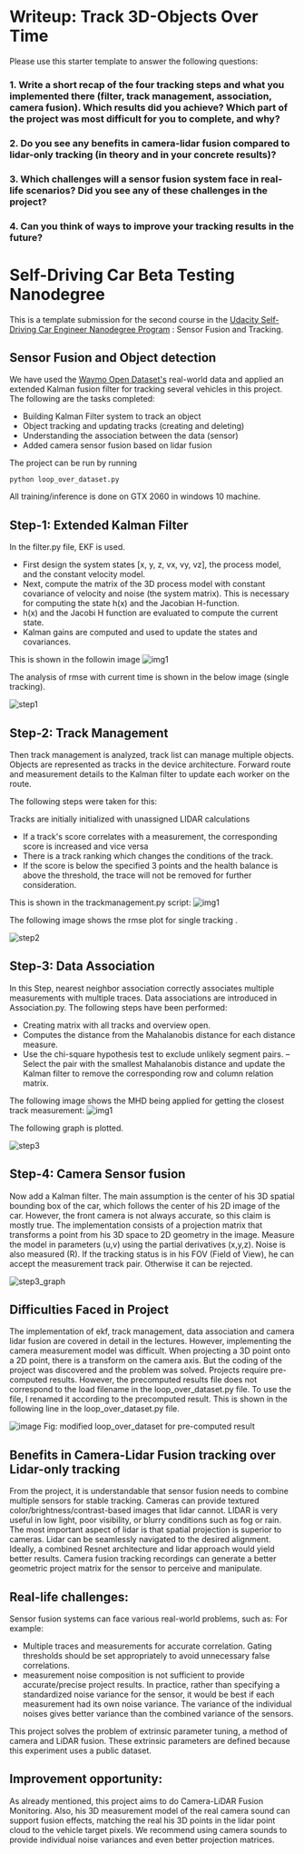 # Writeup: Track 3D-Objects Over Time

Please use this starter template to answer the following questions:

### 1. Write a short recap of the four tracking steps and what you implemented there (filter, track management, association, camera fusion). Which results did you achieve? Which part of the project was most difficult for you to complete, and why?


### 2. Do you see any benefits in camera-lidar fusion compared to lidar-only tracking (in theory and in your concrete results)? 


### 3. Which challenges will a sensor fusion system face in real-life scenarios? Did you see any of these challenges in the project?


### 4. Can you think of ways to improve your tracking results in the future?


# Self-Driving Car Beta Testing Nanodegree 

This is a template submission for the  second course in the  [Udacity Self-Driving Car Engineer Nanodegree Program](https://www.udacity.com/course/c-plus-plus-nanodegree--nd213) : Sensor Fusion and Tracking. 


## Sensor Fusion and Object detection

We have used the [Waymo Open Dataset's](https://console.cloud.google.com/storage/browser/waymo_open_dataset_v_1_2_0_individual_files) real-world data and applied an extended Kalman fusion filter for tracking several vehicles in this project. The following are the tasks completed:
- Building Kalman Filter system to track an object
- Object tracking and updating tracks (creating and deleting)
- Understanding the association between the data (sensor)
- Added camera sensor fusion based on lidar fusion 

The project can be run by running 

```
python loop_over_dataset.py
```
All training/inference is done on GTX 2060 in windows 10 machine.

## Step-1: Extended Kalman Filter

In the filter.py file, EKF is used.

- First design the system states [x, y, z, vx, vy, vz], the process model, and the constant velocity model.
- Next, compute the matrix of the 3D process model with constant covariance of velocity and noise (the system matrix). This is necessary for computing the state h(x) and the Jacobian H-function.
- h(x) and the Jacobi H function are evaluated to compute the current state.
- Kalman gains are computed and used to update the states and covariances.

This is shown in the followin image
![img1](images/kalman.png)

The analysis of rmse with current time is shown in the below image (single tracking).

![step1](images/single_target_Tracking_rmse.png)


## Step-2: Track Management

Then track management is analyzed, track list can manage multiple objects. Objects are represented as tracks in the device architecture.
Forward route and measurement details to the Kalman filter to update each worker on the route.

The following steps were taken for this:

 Tracks are initially initialized with unassigned LIDAR calculations
- If a track's score correlates with a measurement, the corresponding score is increased and vice versa
- There is a track ranking which changes the conditions of the track.
- If the score is below the specified 3 points and the health balance is above the threshold, the trace will not be removed for further consideration.

This is shown in the trackmanagement.py script:
![img1](images/trackmanagement.png)


The following image shows the rmse plot for single tracking .

![step2](images/single_target_tracking_2.png)


## Step-3: Data Association

In this Step, nearest neighbor association correctly associates multiple measurements with multiple traces. Data associations are introduced in Association.py.
The following steps have been performed:

- Creating matrix with all tracks and overview open.
- Computes the distance from the Mahalanobis distance for each distance measure.
- Use the chi-square hypothesis test to exclude unlikely segment pairs. 
– Select the pair with the smallest Mahalanobis distance and update the Kalman filter to remove the corresponding row and column relation matrix.

The following image shows the MHD being applied for getting the closest track measurement:
![img1](images/closesttrack.png)

The following graph is plotted.

![step3](images/3_target_Tracking.png)


## Step-4: Camera Sensor fusion

Now add a Kalman filter. The main assumption is the center of his 3D spatial bounding box of the car, which follows the center of his 2D image of the car. However, the front camera is not always accurate, so this claim is mostly true.
The implementation consists of a projection matrix that transforms a point from his 3D space to 2D geometry in the image. Measure the model in parameters (u,v) using the partial derivatives (x,y,z).
Noise is also measured (R). If the tracking status is in his FOV (Field of View), he can accept the measurement track pair. Otherwise it can be rejected.

![step3_graph](images/rmse_tracking.png)

## Difficulties Faced in Project

The implementation of ekf, track management, data association and camera lidar fusion are covered in detail in the lectures. However, implementing the camera measurement model was difficult. When projecting a 3D point onto a 2D point, there is a transform on the camera axis. But the coding of the project was discovered and the problem was solved. Projects require pre-computed results.
However, the precomputed results file does not correspond to the load filename in the loop_over_dataset.py file. To use the file, I renamed it according to the precomputed result. This is shown in the following line in the loop_over_dataset.py file.

![image](images/measure_detection.png)
Fig: modified loop_over_dataset for pre-computed result

## Benefits in Camera-Lidar Fusion tracking over Lidar-only tracking

From the project, it is understandable that sensor fusion needs to combine multiple sensors for stable tracking. Cameras can provide textured color/brightness/contrast-based images that lidar cannot. LIDAR is very useful in low light, poor visibility, or blurry conditions such as fog or rain. The most important aspect of lidar is that spatial projection is superior to cameras. Lidar can be seamlessly navigated to the desired alignment.
Ideally, a combined Resnet architecture and lidar approach would yield better results. Camera fusion tracking recordings can generate a better geometric project matrix for the sensor to perceive and manipulate.

## Real-life challenges:

Sensor fusion systems can face various real-world problems, such as: For example:

- Multiple traces and measurements for accurate correlation. Gating thresholds should be set appropriately to avoid unnecessary false correlations.
- measurement noise composition is not sufficient to provide accurate/precise project results. In practice, rather than specifying a standardized noise variance for the sensor, it would be best if each measurement had its own noise variance. The variance of the individual noises gives better variance than the combined variance of the sensors.

This project solves the problem of extrinsic parameter tuning, a method of camera and
LiDAR fusion. These extrinsic parameters are defined because this
experiment uses a public dataset.

## Improvement opportunity:

As already mentioned, this project aims to do Camera-LiDAR Fusion Monitoring. Also, his 3D measurement model of the real camera sound can support fusion effects, matching the real his 3D points in the lidar point cloud to the vehicle target pixels. We recommend using camera sounds to provide individual noise variances and even better projection matrices.





